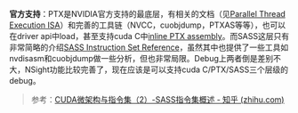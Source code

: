 **官方支持**：PTX是NVIDIA官方支持的最底层，有相关的文档（见[Parallel Thread Execution ISA](https://link.zhihu.com/?target=https%3A//docs.nvidia.com/cuda/parallel-thread-execution/index.html)）和完善的工具链（NVCC，cuobjdump，PTXAS等等），也可以在driver api中load，甚至支持cuda C中[inline PTX assembly](https://link.zhihu.com/?target=https%3A//docs.nvidia.com/cuda/inline-ptx-assembly/index.html)。而SASS这层只有非常简略的介绍[SASS Instruction Set Reference](https://link.zhihu.com/?target=https%3A//docs.nvidia.com/cuda/cuda-binary-utilities/index.html%23instruction-set-ref)，虽然其中也提供了一些工具如nvdisasm和cuobjdump做一些分析，但也非常局限。Debug上两者倒是差别不大，NSight功能比较完善了，现在应该是可以支持cuda C/PTX/SASS三个层级的debug。

> 参考：[CUDA微架构与指令集（2）-SASS指令集概述 - 知乎 (zhihu.com)](https://zhuanlan.zhihu.com/p/161624982)